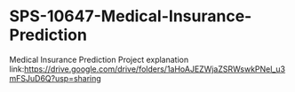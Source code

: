 # SPS-10647-Medical-Insurance-Prediction
Medical Insurance Prediction
Project explanation link:https://drive.google.com/drive/folders/1aHoAJEZWjaZSRWswkPNel_u3mFSJuD6Q?usp=sharing
